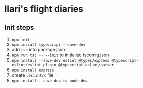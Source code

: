 # Ilari's flight diaries
## Init steps
1. `npm init`
2. `npm install typescript --save-dev`
3. add `tsc` into package.json
4. `npm run tsc -- --init` to initialize tsconfig.json
5. `npm install --save-dev eslint @types/express @typescript-eslint/eslint-plugin @typescript-eslint/parser`
6. `npm install express`
7. create `.eslintrc` file
8. `npm install --save-dev ts-node-dev`